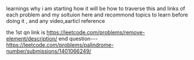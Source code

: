 learnings  why i am starting how it will be how to traverse this
and links of each problem and my soltuion here and recommond topics to learn before doing it , and any video,aarticl reference 

 the 1st qn link is https://leetcode.com/problems/remove-element/description/
 end question---https://leetcode.com/problems/palindrome-number/submissions/1401066249/
